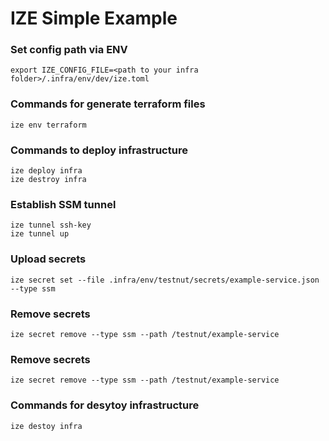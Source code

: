 # IZE Simple Example

### Set config path via ENV
```shell
export IZE_CONFIG_FILE=<path to your infra folder>/.infra/env/dev/ize.toml 
```

### Commands for generate terraform files

```shell
ize env terraform
```

### Commands to deploy infrastructure

```shell
ize deploy infra
ize destroy infra
```

### Establish SSM tunnel
```shell
ize tunnel ssh-key
ize tunnel up
```

### Upload secrets
```shell
ize secret set --file .infra/env/testnut/secrets/example-service.json --type ssm
```

### Remove secrets
```shell
ize secret remove --type ssm --path /testnut/example-service
```

### Remove secrets
```shell
ize secret remove --type ssm --path /testnut/example-service
```

### Commands for desytoy infrastructure
```shell
ize destoy infra
```